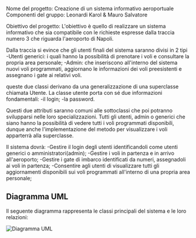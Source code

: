 Nome del progetto: Creazione di un sistema informativo aeroportuale
Componenti del gruppo: Leonardi Karol & Mauro Salvatore

Obiettivo del progetto:
L'obiettivo è quello di realizzare un sistema informativo che sia compatibile con le richieste espresse dalla traccia numero 3 che
riguarda l'aeroporto di Napoli.

Dalla traccia si evince che gli utenti finali del sistema saranno divisi in 2 tipi
 -Utenti generici: i quali hanno la possibilità di prenotare
i voli e consultare la propria area personale;
 -Admin: che inseriscono all'interno del sistema nuovi voli programmati, aggiornano le informazioni dei voli preesistenti e assegnano
i gate ai relativi voli.

 queste due classi derivano da una generalizzazione di una superclasse chiamata Utente. La classe utente porta con sé due informazioni fondamentali:
 -il login;
 -la password.

 Questi due attributi saranno comuni alle sottoclassi che poi potranno svilupparsi nelle loro specializzazioni. Tutti gli utenti, admin o generici che siano
 hanno la possibilità di vedere tutti i voli programmati disponibili, dunque anche l'implementazione del metodo per visualizzare i voli
 apparterrà alla superclasse.

 Il sistema dovrà:
  -Gestire il login degli utenti identificandoli come utenti generici o amministratori(admin);
  -Gestire i voli in partenza e in arrivo all'aeroporto;
  -Gestire i gate di imbarco identificati da numeri, assegnadoli ai voli in partenza;
  -Consentire agli utenti di visualizzare tutti gli aggiornamenti disponibili sui voli programmati all'interno di una propria area personale;
## Diagramma UML

Il seguente diagramma rappresenta le classi principali del sistema e le loro relazioni:

![Diagramma UML](../images/uml.png)